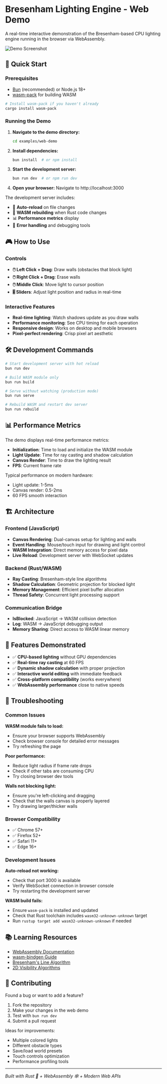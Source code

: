 # Bresenham Lighting Engine - Web Demo

A real-time interactive demonstration of the Bresenham-based CPU lighting engine running in the browser via WebAssembly.

![Demo Screenshot](https://via.placeholder.com/600x400/1a1a1a/00ff88?text=Interactive+Lighting+Demo)

## 🚀 Quick Start

### Prerequisites

- [Bun](https://bun.sh) (recommended) or Node.js 18+
- [wasm-pack](https://rustwasm.github.io/wasm-pack/installer/) for building WASM

```bash
# Install wasm-pack if you haven't already
cargo install wasm-pack
```

### Running the Demo

1. **Navigate to the demo directory:**
   ```bash
   cd examples/web-demo
   ```

2. **Install dependencies:**
   ```bash
   bun install  # or npm install
   ```

3. **Start the development server:**
   ```bash
   bun run dev  # or npm run dev
   ```

4. **Open your browser:**
   Navigate to http://localhost:3000

The development server includes:
- 🔄 **Auto-reload** on file changes
- 🔧 **WASM rebuilding** when Rust code changes
- 📊 **Performance metrics** display
- 🐛 **Error handling** and debugging tools

## 🎮 How to Use

### Controls

- **🖱️ Left Click + Drag**: Draw walls (obstacles that block light)
- **🖱️ Right Click + Drag**: Erase walls
- **🖱️ Middle Click**: Move light to cursor position
- **🎚️ Sliders**: Adjust light position and radius in real-time

### Interactive Features

- **Real-time lighting**: Watch shadows update as you draw walls
- **Performance monitoring**: See CPU timing for each operation
- **Responsive design**: Works on desktop and mobile browsers
- **Pixel-perfect rendering**: Crisp pixel art aesthetic

## 🛠️ Development Commands

```bash
# Start development server with hot reload
bun run dev

# Build WASM module only
bun run build

# Serve without watching (production mode)
bun run serve

# Rebuild WASM and restart dev server
bun run rebuild
```

## 📊 Performance Metrics

The demo displays real-time performance metrics:

- **Initialization**: Time to load and initialize the WASM module
- **Light Update**: Time for ray casting and shadow calculation
- **Canvas Render**: Time to draw the lighting result
- **FPS**: Current frame rate

Typical performance on modern hardware:
- Light update: 1-5ms
- Canvas render: 0.5-2ms
- 60 FPS smooth interaction

## 🏗️ Architecture

### Frontend (JavaScript)
- **Canvas Rendering**: Dual-canvas setup for lighting and walls
- **Event Handling**: Mouse/touch input for drawing and light control
- **WASM Integration**: Direct memory access for pixel data
- **Live Reload**: Development server with WebSocket updates

### Backend (Rust/WASM)
- **Ray Casting**: Bresenham-style line algorithms
- **Shadow Calculation**: Geometric projection for blocked light
- **Memory Management**: Efficient pixel buffer allocation
- **Thread Safety**: Concurrent light processing support

### Communication Bridge
- **IsBlocked**: JavaScript → WASM collision detection
- **Log**: WASM → JavaScript debugging output
- **Memory Sharing**: Direct access to WASM linear memory

## 🎯 Features Demonstrated

- ✅ **CPU-based lighting** without GPU dependencies
- ✅ **Real-time ray casting** at 60 FPS
- ✅ **Dynamic shadow calculation** with proper projection
- ✅ **Interactive world editing** with immediate feedback
- ✅ **Cross-platform compatibility** (works everywhere)
- ✅ **WebAssembly performance** close to native speeds

## 🐛 Troubleshooting

### Common Issues

**WASM module fails to load:**
- Ensure your browser supports WebAssembly
- Check browser console for detailed error messages
- Try refreshing the page

**Poor performance:**
- Reduce light radius if frame rate drops
- Check if other tabs are consuming CPU
- Try closing browser dev tools

**Walls not blocking light:**
- Ensure you're left-clicking and dragging
- Check that the walls canvas is properly layered
- Try drawing larger/thicker walls

### Browser Compatibility

- ✅ Chrome 57+
- ✅ Firefox 52+
- ✅ Safari 11+
- ✅ Edge 16+

### Development Issues

**Auto-reload not working:**
- Check that port 3000 is available
- Verify WebSocket connection in browser console
- Try restarting the development server

**WASM build fails:**
- Ensure `wasm-pack` is installed and updated
- Check that Rust toolchain includes `wasm32-unknown-unknown` target
- Run `rustup target add wasm32-unknown-unknown` if needed

## 📚 Learning Resources

- [WebAssembly Documentation](https://webassembly.org/)
- [wasm-bindgen Guide](https://rustwasm.github.io/wasm-bindgen/)
- [Bresenham's Line Algorithm](https://en.wikipedia.org/wiki/Bresenham%27s_line_algorithm)
- [2D Visibility Algorithms](http://www.redblobgames.com/articles/visibility/)

## 🤝 Contributing

Found a bug or want to add a feature?

1. Fork the repository
2. Make your changes in the web demo
3. Test with `bun run dev`
4. Submit a pull request

Ideas for improvements:
- Multiple colored lights
- Different obstacle types
- Save/load world presets
- Touch controls optimization
- Performance profiling tools

---

*Built with Rust 🦀 + WebAssembly 🕸️ + Modern Web APIs*